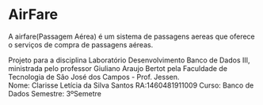 # AirFare
A airfare(Passagem Aérea) é um sistema de passagens aereas que oferece o serviços de compra de passagens aéreas. 

Projeto para a disciplina Laboratório Desenvolvimento Banco de Dados III, ministrada pelo professor Giuliano Araujo Bertot pela Faculdade de Tecnologia de São José dos Campos - Prof. Jessen.  
Nome: Clarisse Letícia da Silva Santos
RA:1460481911009
Curso: Banco de Dados
Semestre: 3ºSemetre
